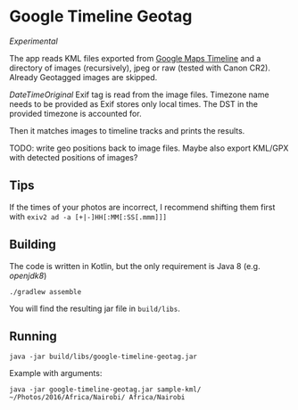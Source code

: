 # Google Timeline Geotag

*Experimental*

The app reads KML files exported from [Google Maps Timeline](https://www.google.com/maps/timeline) 
and a directory of images (recursively), jpeg or raw (tested with Canon CR2). 
Already Geotagged images are skipped.

*DateTimeOriginal* Exif tag is read from the image files. Timezone name needs to be
provided as Exif stores only local times. The DST in the provided timezone is accounted for.

Then it matches images to timeline tracks and prints the results.

TODO: write geo positions back to image files.
Maybe also export KML/GPX with detected positions of images?

## Tips

If the times of your photos are incorrect, I recommend shifting them first with `exiv2 ad -a [+|-]HH[:MM[:SS[.mmm]]]`

## Building

The code is written in Kotlin, but the only requirement is Java 8 (e.g. *openjdk8*)

`./gradlew assemble`

You will find the resulting jar file in `build/libs`.

## Running

`java -jar build/libs/google-timeline-geotag.jar`

Example with arguments:

`java -jar google-timeline-geotag.jar sample-kml/ ~/Photos/2016/Africa/Nairobi/ Africa/Nairobi`
